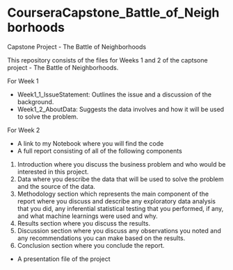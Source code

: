 # CourseraCapstone_Battle_of_Neighborhoods
Capstone Project - The Battle of Neighborhoods

This repository consists of the files for Weeks 1 and 2 of the captsone project - The Battle of Neighborhoods. 

For Week 1
- Week1_1_IssueStatement: Outlines the issue and a discussion of the background.
- Week1_2_AboutData: Suggests the data involves and how it will be used to solve the problem. 

For Week 2
- A link to my Notebook where you will find the code
- A full report consisting of all of the following components

1. Introduction where you discuss the business problem and who would be interested in this project.
2. Data where you describe the data that will be used to solve the problem and the source of the data.
3. Methodology section which represents the main component of the report where you discuss and describe any exploratory data analysis that you did, any inferential statistical testing that you performed, if any, and what machine learnings were used and why.
4. Results section where you discuss the results.
5. Discussion section where you discuss any observations you noted and any recommendations you can make based on the results.
6. Conclusion section where you conclude the report.

- A presentation file of the project
